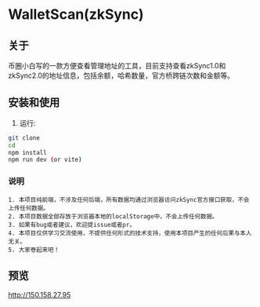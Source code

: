 # WalletScan(zkSync)

## 关于

币圈小白写的一款方便查看管理地址的工具，目前支持查看zkSync1.0和zkSync2.0的地址信息，包括余额，哈希数量，官方桥跨链次数和金额等。

## 安装和使用

1. 运行:
```bash
git clone 
cd 
npm install
npm run dev (or vite)
```

### 说明

```
1. 本项目纯前端，不涉及任何后端，所有数据均通过浏览器访问zkSync官方接口获取，不会上传任何数据。
2. 本项目数据全部存放于浏览器本地的localStorage中，不会上传任何数据。
3. 如果有bug或者建议，欢迎提issue或者pr。
4. 本项目仅供学习交流使用，不提供任何形式的技术支持，使用本项目产生的任何后果与本人无关。
5. 大家卷起来吧！
```

## 预览
http://150.158.27.95



